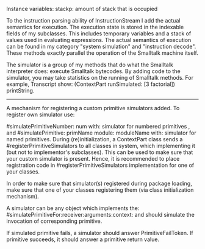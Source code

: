 Instance variables:	stackp:	<SmallInteger>  amount of stack that is occupiedTo the instruction parsing ability of InstructionStream I add the actual semantics for execution. The execution state is stored in the indexable fields of my subclasses. This includes temporary variables and a stack of values used in evaluating expressions. The actual semantics of execution can be found in my category "system simulation" and "instruction decode". These methods exactly parallel the operation of the Smalltalk machine itself.	The simulator is a group of my methods that do what the Smalltalk interpreter does: execute Smalltalk bytecodes. By adding code to the simulator, you may take statistics on the running of Smalltalk methods. For example,	Transcript show: (ContextPart runSimulated: [3 factorial]) printString.---------------------	A mechanism for registering a custom primitive simulators added.To register own simulator use:#simulatePrimitiveNumber: num with: simulatorfor numbered primitives , and #simulatePrimitive: primName module: moduleName with: simulatorfor named primitives.During (re)initialization, a ContextPart class sends a #registerPrimitiveSimulatorsto all classes in system, which implementing it (but not to implementor's subclasses).This can be used to make sure that your custom simulator is present. Hence, it is recommended to place registration code in #registerPrimitiveSimulators implementation for one of your classes.In order to make sure that simulator(s) registered during package loading, make sure that one of your classes registering them (via class initialization mechanism). A simulator can be any object which implements the: #simulatePrimitiveFor:receiver:arguments:context:and should simulate the invocation of corresponding primitive.If simulated primitive fails, a simulator should answer PrimitiveFailToken. If primitive succeeds, it should answer a primitive return value.